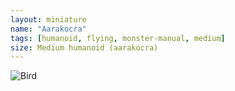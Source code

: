 ```yaml
---
layout: miniature
name: "Aarakocra"
tags: [humanoid, flying, monster-manual, medium]
size: Medium humanoid (aarakocra)
---
```

![Bird](https://www.dndbeyond.com/avatars/thumbnails/7/622/420/618/636286750209394240.png)
